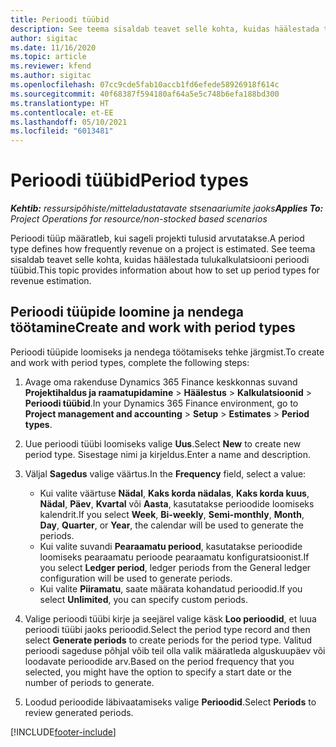 ```yaml
---
title: Perioodi tüübid
description: See teema sisaldab teavet selle kohta, kuidas häälestada tulukalkulatsiooni perioodi tüübid.
author: sigitac
ms.date: 11/16/2020
ms.topic: article
ms.reviewer: kfend
ms.author: sigitac
ms.openlocfilehash: 07cc9cde5fab10accb1fd6efede58926918f614c
ms.sourcegitcommit: 40f68387f594180af64a5e5c748b6efa188bd300
ms.translationtype: HT
ms.contentlocale: et-EE
ms.lasthandoff: 05/10/2021
ms.locfileid: "6013481"
---
```

# <a name="period-types"></a><span data-ttu-id="0102c-103">Perioodi tüübid</span><span class="sxs-lookup"><span data-stu-id="0102c-103">Period types</span></span>

<span data-ttu-id="0102c-104">_**Kehtib:** ressursipõhiste/mitteladustatavate stsenaariumite jaoks_</span><span class="sxs-lookup"><span data-stu-id="0102c-104">_**Applies To:** Project Operations for resource/non-stocked based scenarios_</span></span>

<span data-ttu-id="0102c-105">Perioodi tüüp määratleb, kui sageli projekti tulusid arvutatakse.</span><span class="sxs-lookup"><span data-stu-id="0102c-105">A period type defines how frequently revenue on a project is estimated.</span></span> <span data-ttu-id="0102c-106">See teema sisaldab teavet selle kohta, kuidas häälestada tulukalkulatsiooni perioodi tüübid.</span><span class="sxs-lookup"><span data-stu-id="0102c-106">This topic provides information about how to set up period types for revenue estimation.</span></span> 

## <a name="create-and-work-with-period-types"></a><span data-ttu-id="0102c-107">Perioodi tüüpide loomine ja nendega töötamine</span><span class="sxs-lookup"><span data-stu-id="0102c-107">Create and work with period types</span></span>
<span data-ttu-id="0102c-108">Perioodi tüüpide loomiseks ja nendega töötamiseks tehke järgmist.</span><span class="sxs-lookup"><span data-stu-id="0102c-108">To create and work with period types, complete the following steps:</span></span>

1. <span data-ttu-id="0102c-109">Avage oma rakenduse Dynamics 365 Finance keskkonnas suvand **Projektihaldus ja raamatupidamine** > **Häälestus** > **Kalkulatsioonid** > **Perioodi tüübid**.</span><span class="sxs-lookup"><span data-stu-id="0102c-109">In your Dynamics 365 Finance environment, go to **Project management and accounting** > **Setup** > **Estimates** > **Period types**.</span></span>
2. <span data-ttu-id="0102c-110">Uue perioodi tüübi loomiseks valige **Uus**.</span><span class="sxs-lookup"><span data-stu-id="0102c-110">Select **New** to create new period type.</span></span> <span data-ttu-id="0102c-111">Sisestage nimi ja kirjeldus.</span><span class="sxs-lookup"><span data-stu-id="0102c-111">Enter a name and description.</span></span>
3. <span data-ttu-id="0102c-112">Väljal **Sagedus** valige väärtus.</span><span class="sxs-lookup"><span data-stu-id="0102c-112">In the **Frequency** field, select a value:</span></span>

    - <span data-ttu-id="0102c-113">Kui valite väärtuse **Nädal**, **Kaks korda nädalas**, **Kaks korda kuus**, **Nädal**, **Päev**, **Kvartal** või **Aasta**, kasutatakse perioodide loomiseks kalendrit.</span><span class="sxs-lookup"><span data-stu-id="0102c-113">If you select **Week**, **Bi-weekly**, **Semi-monthly**, **Month**, **Day**, **Quarter**, or **Year**, the calendar will be used to generate the periods.</span></span> 
    - <span data-ttu-id="0102c-114">Kui valite suvandi **Pearaamatu periood**, kasutatakse perioodide loomiseks pearaamatu perioode pearaamatu konfiguratsioonist.</span><span class="sxs-lookup"><span data-stu-id="0102c-114">If you select **Ledger period**, ledger periods from the General ledger configuration will be used to generate periods.</span></span>
    - <span data-ttu-id="0102c-115">Kui valite **Piiramatu**, saate määrata kohandatud perioodid.</span><span class="sxs-lookup"><span data-stu-id="0102c-115">If you select **Unlimited**, you can specify custom periods.</span></span>
4. <span data-ttu-id="0102c-116">Valige perioodi tüübi kirje ja seejärel valige käsk **Loo perioodid**, et luua perioodi tüübi jaoks perioodid.</span><span class="sxs-lookup"><span data-stu-id="0102c-116">Select the period type record and then select **Generate periods** to create periods for the period type.</span></span> <span data-ttu-id="0102c-117">Valitud perioodi sageduse põhjal võib teil olla valik määratleda alguskuupäev või loodavate perioodide arv.</span><span class="sxs-lookup"><span data-stu-id="0102c-117">Based on the period frequency that you selected, you might have the option to specify a start date or the number of periods to generate.</span></span>
5. <span data-ttu-id="0102c-118">Loodud perioodide läbivaatamiseks valige **Perioodid**.</span><span class="sxs-lookup"><span data-stu-id="0102c-118">Select **Periods** to review generated periods.</span></span>



[!INCLUDE[footer-include](../includes/footer-banner.md)]